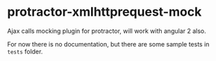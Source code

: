 # protractor-xmlhttprequest-mock
Ajax calls mocking plugin for protractor, will work with angular 2 also.

For now there is no documentation, but there are some sample tests in `tests` folder.
